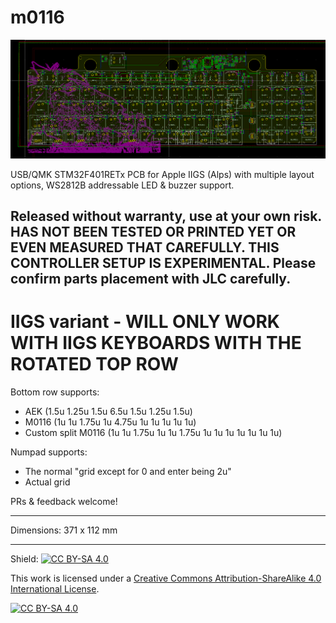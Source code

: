 # m0116

![Screenshot of PCB](screenshot.png)

USB/QMK STM32F401RETx PCB for Apple IIGS (Alps) with multiple layout options, WS2812B addressable LED & buzzer support.  

## Released without warranty, use at your own risk.  HAS NOT BEEN TESTED OR PRINTED YET OR EVEN MEASURED THAT CAREFULLY.  THIS CONTROLLER SETUP IS EXPERIMENTAL.  Please confirm parts placement with JLC carefully.

# IIGS variant - WILL ONLY WORK WITH IIGS KEYBOARDS WITH THE ROTATED TOP ROW

Bottom row supports:
* AEK (1.5u 1.25u 1.5u 6.5u 1.5u 1.25u 1.5u)
* M0116 (1u 1u 1.75u 1u 4.75u 1u 1u 1u 1u 1u)
* Custom split M0116 (1u 1u 1.75u 1u 1u 1.75u 1u 1u 1u 1u 1u 1u 1u)

Numpad supports:
* The normal "grid except for 0 and enter being 2u"
* Actual grid



PRs & feedback welcome!

---

Dimensions: 371 x 112 mm

---

Shield: [![CC BY-SA 4.0][cc-by-sa-shield]][cc-by-sa]

This work is licensed under a
[Creative Commons Attribution-ShareAlike 4.0 International License][cc-by-sa].

[![CC BY-SA 4.0][cc-by-sa-image]][cc-by-sa]

[cc-by-sa]: http://creativecommons.org/licenses/by-sa/4.0/
[cc-by-sa-image]: https://licensebuttons.net/l/by-sa/4.0/88x31.png
[cc-by-sa-shield]: https://img.shields.io/badge/License-CC%20BY--SA%204.0-lightgrey.svg
